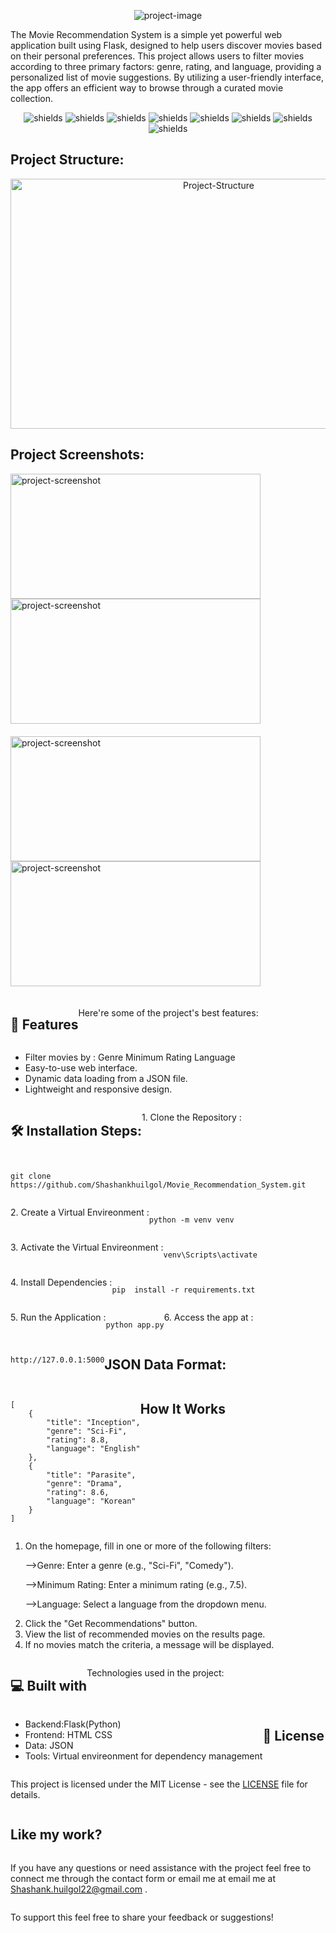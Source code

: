 <p align="center"><img src="https://miro.medium.com/v2/resize:fit:1400/format:webp/1*CPTuuElLrHrLNHslCCQNVw.jpeg" alt="project-image"></p>

<p id="description">The Movie Recommendation System is a simple yet powerful web application built using Flask, designed to help users discover movies based on their personal preferences. This project allows users to filter movies according to three primary factors: genre, rating, and language, providing a personalized list of movie suggestions. By utilizing a user-friendly interface, the app offers an efficient way to browse through a curated movie collection.</p>

<p align="center"><img src="https://img.shields.io/badge/Flask-2.0%2B-green" alt="shields">
  <img src="https://img.shields.io/badge/Python-3.8%2B-blue" alt="shields">
  <img src="https://img.shields.io/badge/HTML-5-orange" alt="shields">
  <img src="https://img.shields.io/badge/CSS-3-yellow" alt="shields">
  <img src="https://img.shields.io/badge/Build-Passing-brightgreen" alt="shields">
  <img src="https://img.shields.io/badge/Code_Quality-A-success" alt="shields">
  <img src="https://img.shields.io/github/last-commit/Shashankhuilgol/Movie_Recommender" alt="shields">
  <img src="https://img.shields.io/badge/license-MIT-blue" alt="shields"></p>

<h2 align="" id="title">Project Structure:</h2>

<p align="center"><img src="https://media-hosting.imagekit.io//7ef3a79d76a74fc8/Screenshot%202025-01-09%20192648.png?Expires=1831039036&Key-Pair-Id=K2ZIVPTIP2VGHC&Signature=LeM1GxVpLJm3HXuBjx5C0ypbzZ3jAwGRj7hMlDCNOmWKnQxXCXjiSpSUaENd0hTtxVMBfCb-BcKxN~o-jZ~qydBzoLLa6u-HZ1vu0YEam-Pz4FjFAkk3vIg3230h4QUd2R~~AyyRHmssNV0dRWMENw34fUzwozIPM6hfNgJFlRjS5Ae6tFyIsY9Gc5~e7RLEqG91dlnSzh6LpGUU3Od4Jo6gXJPzzUNd8vRkT0S-QJx-OOQmBV6m1Xz~7jpT4jqU-Dq~InmDbmPEock7Ycz~5X7yIJUVMD7YDZYzhnGDOzj3voIDuUidXaUJNbC3Q4rmAy3Igk365YrRIbTDGGhnwA__" alt="Project-Structure" class = "center" width="650" height="400/"></p>


  

<h2>Project Screenshots:</h2>
<div style = "display: flex; flex-wrap: wrap;">

<div style = "display: flex; flex-direction: column; margin-right: 20px; margin-bottom:20px;">
    <img src="https://media-hosting.imagekit.io//c107f3746fb3456c/Screenshot%202025-01-09%20190928.png?Expires=1831038328&amp;Key-Pair-Id=K2ZIVPTIP2VGHC&amp;Signature=WLNvjpOZEHU-z1UBmPvq89DO30DhZcb6rJQg8DA49SLbxxpMA1GTY04CYf3FvoIpFgHr9NgujPSWQzwO0mH4OHrmrDEKJum9F6tEpZxkGYTaZ33DqRSckVIVXjj3U6plApU8cdia3iPZmuDmw~IDGiwPX6io7S7YjdPd98MyWnQStg076mL6eT4agN8j7WhU3JVUz6fZXoZ2qE5m~7p-Acr2X9jUPCR3MUoy3T5LfvqalkLQNgdnBJCnUhI8ChOn~fGTYliGn0EO~BggimFel-U1KI82nmnzKuD6b39XbNYZd6vuzqx67aqSR8qn27F24qb0q0eZl-B-t5jvOdZE7w__" alt="project-screenshot" width="400" height="200/">

  <img src="https://media-hosting.imagekit.io//6642bfa1cca64413/Screenshot%202025-01-09%20191112.png?Expires=1831038317&amp;Key-Pair-Id=K2ZIVPTIP2VGHC&amp;Signature=XKVzSRQGywjN75BzpmNsW8sDoLjf2I2qLJsI9cmuNIgoxGlb4tTsG19SNKtMXCe~BObawxGh1nl-lLMSndzsLQIshJwHzeQfPTW7om0azecv3eeWPmO8oCK4oDizIGXFyF53-D6mb13azjopawF2SUORk~CrBDZqKbW-t4M4WryOjgLtY0Gq~ZU3siEzASI2X7~kSjtZNovCLXqdgeo97n2PLgIk-H7Y6Z~pvHTl9qFFJeZM7tuNKwNm~BgnbAdwBteAh1YS~X-m7Xhv0NWjhBRyA6k2bvbtCxjoaaDjYRl1pY2-T4POjSh2tgGQooKpB0D5nAgD-uTlOJMjDnrB1A__" alt="project-screenshot" width="400" height="200/">
</div>

<div style = "display: flex; flex-direction: column; margin-right: 20px; margin-bottom:20px;">
    <img src="https://media-hosting.imagekit.io//3cc4a45318904785/Screenshot%202025-01-09%20191144.png?Expires=1831038304&amp;Key-Pair-Id=K2ZIVPTIP2VGHC&amp;Signature=wAFYtOezBxrEIJ8MWw77qNtfCR0idW5aBUKOM36V2d7oVvBjhy-DhyQA5iDj8zBlvsph5PB4suQlnRcETRN2gdKqQyMSoCrUeCMxVvqa39jFkmOiykaFxI8dK7IQvTLHmEpIPqy~ycMvvUb093W-ydUfHpIXq3C7WiY2dST4M5D1Fr7sh22JjGJrUXYfZEEk3PkRNl9CJpBBYitutN11F-J9fLxGpn5Z5ucbr5loc6L-iPdgu~LmeS9lm7L1vgaWiidEoRwtRvS5gRMgYoFlsBTtFsoLmbcE1zRQ5NIoyg1w3DeB~ORwWfVdQJdNkmtRNhkXs0nyJRFrdkG3Dp1~FA__" alt="project-screenshot" width="400" height="200/">

   <img src="https://media-hosting.imagekit.io//d4825c92270e4ed8/Screenshot%202025-01-09%20191329.png?Expires=1831038295&amp;Key-Pair-Id=K2ZIVPTIP2VGHC&amp;Signature=IPiD6q9XcxoRsPRhKXHNA78joyqkETGC6HDVOr~m5FtMZHqqTJL4GIOEnM1tSXoFyU1CZ5LEHrG2g1eap4y0OtU7zTdlTxtDMH8nLUhRvi0798GE5~wnG2bVy0plzcZc0R4TsA5SMgof8VdxRdaiO6fms7yI9g1MQD6d0YZPJc5c8PpwKg6TO56yZv196E9xU8D9AyvJjk4OQrKGz8QejrshvEeIJDXkqAlW~zMbio6AzRiqgdbJl5igfr-g1qidGXlv80RSXchSRLGyAFTNIdky8KuEhoeuGIJfxXgk3NiCGAPmTpTHd3MK~96iW2l-bYA9KxL6Hy2vPcXlzgfKaA__" alt="project-screenshot" width="400" height="200/">
</div>

  
  
<h2>🧐 Features</h2>

Here're some of the project's best features:

*   Filter movies by : Genre Minimum Rating Language
*   Easy-to-use web interface.
*   Dynamic data loading from a JSON file.
*   Lightweight and responsive design.

<h2>🛠 Installation Steps:</h2>

<p>1. Clone the Repository :</p>

```

git clone https://github.com/Shashankhuilgol/Movie_Recommendation_System.git
```


<p>2. Create a Virtual Envireonment :</p>

```

python -m venv venv
```


<p>3. Activate the Virtual Envireonment :</p>

```

venv\Scripts\activate
```


<p>4. Install Dependencies :</p>

```

pip  install -r requirements.txt
```


<p>5. Run the Application :</p>

```

python app.py
```


<p>6. Access the app at :</p>

```

http://127.0.0.1:5000
```


<h2>JSON Data Format:</h2>


```

[
    {
        "title": "Inception",
        "genre": "Sci-Fi",
        "rating": 8.8,
        "language": "English"
    },
    {
        "title": "Parasite",
        "genre": "Drama",
        "rating": 8.6,
        "language": "Korean"
    }
]
```







<h2>How It Works</h2>

<ol>
  <li>On the homepage, fill in one or more of the following filters:
    
  -->Genre: Enter a genre (e.g., "Sci-Fi", "Comedy").

  -->Minimum Rating: Enter a minimum rating (e.g., 7.5).

  -->Language: Select a language from the dropdown menu.</li>

<Li>Click the "Get Recommendations" button.</Li>

<li>View the list of recommended movies on the results page.</li>

<li>If no movies match the criteria, a message will be displayed.</li>
</ol>
      
  
  
<h2>💻 Built with</h2>

Technologies used in the project:

*   Backend:Flask(Python)
*   Frontend: HTML CSS
*   Data: JSON
*   Tools: Virtual envireonment for dependency management

<h2>📝 License</h2>
<p>This project is licensed under the MIT License - see the <a href="LICENSE">LICENSE</a> file for details.</p>



<h2>Like my work?</h2>

If you have any questions or need assistance with the project feel free to connect me through the contact form or email me at email me at [Shashank.huilgol22@gmail.com](mailto:Shashank.huilgol22@gmail.com) .<p>To support this feel free to share your feedback or suggestions!</p>
